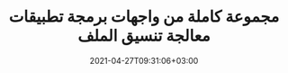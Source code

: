 ---
############################# Static ############################
layout: "product"
date: 2021-04-27T09:31:06+03:00
draft: false

############################# Head ############################
head_title: "NET Java Document Manipulation APIs لأنظمة إدارة الملفات"
head_description: "معالجة مستندات .NET و Java وعرض واجهات برمجة التطبيقات لـ Word Excel PowerPoint Outlook HTML PDF. أضف ميزات Imaging Barcode و OCR إلى تطبيقات .NET أو Java."

############################# Header ############################
title: "مجموعة كاملة من واجهات برمجة تطبيقات معالجة تنسيق الملف"
description: "نفذ مهام معالجة المستندات على Word و Excel و PDF و PowerPoint و Outlook وأكثر من 100 تنسيق ملف آخر ، باستخدام واجهات برمجة التطبيقات الأصلية الخاصة بنا لـ .NET & Java."
button:
  enable: true

############################# APIs ###############################
apis:
  enable: true

  api:
    # api loop
    - title: "Conholdate.Total عائلة المنتج تشمل"
      link: "https://products.conholdate.com/ar/total/"
      label: "عرض الكل On Premise APIs"
      api_product:
        # api_product loop
        - link: "/ar/total/net/"
          img_alt: "Conholdate.Total for .NET"
          image: "/images/conholdate_total-for-net.png"
          product: "Conholdate.Total for"
          platform: ".NET"
          content: "الهدف Windows Forms أو ASP.NET أو WPF أو WCF أو أي نوع من التطبيقات يعتمد على .NET Framework 2.0 أو أحدث."

        # api_product loop
        - link: "/ar/total/java/"
          img_alt: "Conholdate.Total for Java"
          image: "/images/conholdate_total-for-java.png"
          product: "Conholdate.Total for"
          platform: "Java"
          content: "واجهات برمجة تطبيقات Java الأصلية لسطح المكتب أو الويب أو أي نوع من التطبيقات القائمة على Java SE أو EE."

############################# Support ############################
support:
    enable: true

############################# Back to top ###############################
back_to_top:
  enable: true
---